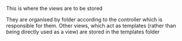 This is where the views are to be stored

They are organised by folder according to the controller which is responsible for them.
Other views, which act as templates (rather than being directly used as a view) are stored in the templates folder